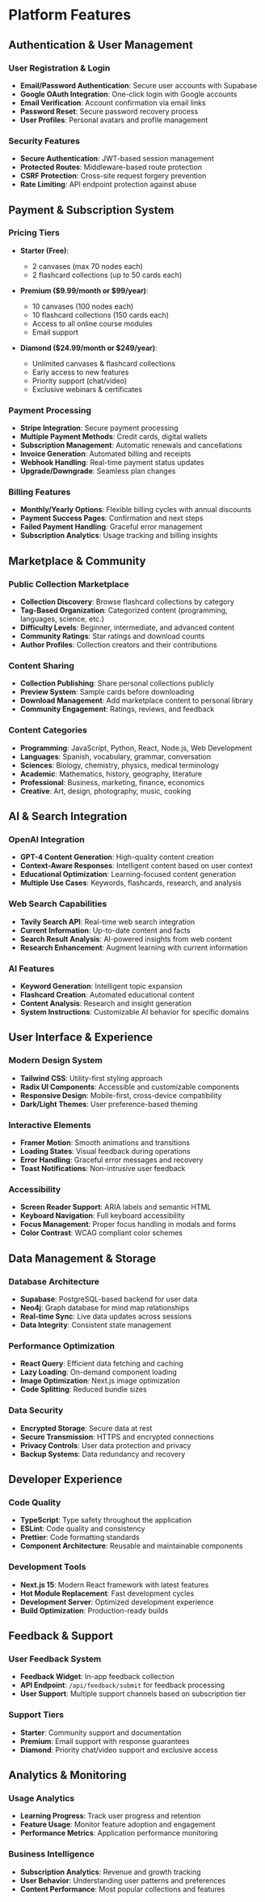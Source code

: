 # Platform Features

## Authentication & User Management

### User Registration & Login
- **Email/Password Authentication**: Secure user accounts with Supabase
- **Google OAuth Integration**: One-click login with Google accounts
- **Email Verification**: Account confirmation via email links
- **Password Reset**: Secure password recovery process
- **User Profiles**: Personal avatars and profile management

### Security Features
- **Secure Authentication**: JWT-based session management
- **Protected Routes**: Middleware-based route protection
- **CSRF Protection**: Cross-site request forgery prevention
- **Rate Limiting**: API endpoint protection against abuse

## Payment & Subscription System

### Pricing Tiers
- **Starter (Free)**:
  - 2 canvases (max 70 nodes each)
  - 2 flashcard collections (up to 50 cards each)
  
- **Premium ($9.99/month or $99/year)**:
  - 10 canvases (100 nodes each)
  - 10 flashcard collections (150 cards each)
  - Access to all online course modules
  - Email support
  
- **Diamond ($24.99/month or $249/year)**:
  - Unlimited canvases & flashcard collections
  - Early access to new features
  - Priority support (chat/video)
  - Exclusive webinars & certificates

### Payment Processing
- **Stripe Integration**: Secure payment processing
- **Multiple Payment Methods**: Credit cards, digital wallets
- **Subscription Management**: Automatic renewals and cancellations
- **Invoice Generation**: Automated billing and receipts
- **Webhook Handling**: Real-time payment status updates
- **Upgrade/Downgrade**: Seamless plan changes

### Billing Features
- **Monthly/Yearly Options**: Flexible billing cycles with annual discounts
- **Payment Success Pages**: Confirmation and next steps
- **Failed Payment Handling**: Graceful error management
- **Subscription Analytics**: Usage tracking and billing insights

## Marketplace & Community

### Public Collection Marketplace
- **Collection Discovery**: Browse flashcard collections by category
- **Tag-Based Organization**: Categorized content (programming, languages, science, etc.)
- **Difficulty Levels**: Beginner, intermediate, and advanced content
- **Community Ratings**: Star ratings and download counts
- **Author Profiles**: Collection creators and their contributions

### Content Sharing
- **Collection Publishing**: Share personal collections publicly
- **Preview System**: Sample cards before downloading
- **Download Management**: Add marketplace content to personal library
- **Community Engagement**: Ratings, reviews, and feedback

### Content Categories
- **Programming**: JavaScript, Python, React, Node.js, Web Development
- **Languages**: Spanish, vocabulary, grammar, conversation
- **Sciences**: Biology, chemistry, physics, medical terminology
- **Academic**: Mathematics, history, geography, literature
- **Professional**: Business, marketing, finance, economics
- **Creative**: Art, design, photography, music, cooking

## AI & Search Integration

### OpenAI Integration
- **GPT-4 Content Generation**: High-quality content creation
- **Context-Aware Responses**: Intelligent content based on user context
- **Educational Optimization**: Learning-focused content generation
- **Multiple Use Cases**: Keywords, flashcards, research, and analysis

### Web Search Capabilities
- **Tavily Search API**: Real-time web search integration
- **Current Information**: Up-to-date content and facts
- **Search Result Analysis**: AI-powered insights from web content
- **Research Enhancement**: Augment learning with current information

### AI Features
- **Keyword Generation**: Intelligent topic expansion
- **Flashcard Creation**: Automated educational content
- **Content Analysis**: Research and insight generation
- **System Instructions**: Customizable AI behavior for specific domains

## User Interface & Experience

### Modern Design System
- **Tailwind CSS**: Utility-first styling approach
- **Radix UI Components**: Accessible and customizable components
- **Responsive Design**: Mobile-first, cross-device compatibility
- **Dark/Light Themes**: User preference-based theming

### Interactive Elements
- **Framer Motion**: Smooth animations and transitions
- **Loading States**: Visual feedback during operations
- **Error Handling**: Graceful error messages and recovery
- **Toast Notifications**: Non-intrusive user feedback

### Accessibility
- **Screen Reader Support**: ARIA labels and semantic HTML
- **Keyboard Navigation**: Full keyboard accessibility
- **Focus Management**: Proper focus handling in modals and forms
- **Color Contrast**: WCAG compliant color schemes

## Data Management & Storage

### Database Architecture
- **Supabase**: PostgreSQL-based backend for user data
- **Neo4j**: Graph database for mind map relationships
- **Real-time Sync**: Live data updates across sessions
- **Data Integrity**: Consistent state management

### Performance Optimization
- **React Query**: Efficient data fetching and caching
- **Lazy Loading**: On-demand component loading
- **Image Optimization**: Next.js image optimization
- **Code Splitting**: Reduced bundle sizes

### Data Security
- **Encrypted Storage**: Secure data at rest
- **Secure Transmission**: HTTPS and encrypted connections
- **Privacy Controls**: User data protection and privacy
- **Backup Systems**: Data redundancy and recovery

## Developer Experience

### Code Quality
- **TypeScript**: Type safety throughout the application
- **ESLint**: Code quality and consistency
- **Prettier**: Code formatting standards
- **Component Architecture**: Reusable and maintainable components

### Development Tools
- **Next.js 15**: Modern React framework with latest features
- **Hot Module Replacement**: Fast development cycles
- **Development Server**: Optimized development experience
- **Build Optimization**: Production-ready builds

## Feedback & Support

### User Feedback System
- **Feedback Widget**: In-app feedback collection
- **API Endpoint**: `/api/feedback/submit` for feedback processing
- **User Support**: Multiple support channels based on subscription tier

### Support Tiers
- **Starter**: Community support and documentation
- **Premium**: Email support with response guarantees
- **Diamond**: Priority chat/video support and exclusive access

## Analytics & Monitoring

### Usage Analytics
- **Learning Progress**: Track user progress and retention
- **Feature Usage**: Monitor feature adoption and engagement
- **Performance Metrics**: Application performance monitoring

### Business Intelligence
- **Subscription Analytics**: Revenue and growth tracking
- **User Behavior**: Understanding user patterns and preferences
- **Content Performance**: Most popular collections and features 